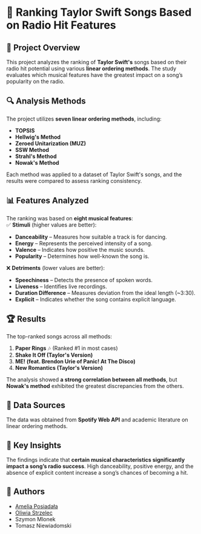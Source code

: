# 🎵 Ranking Taylor Swift Songs Based on Radio Hit Features  

## 📌 Project Overview  
This project analyzes the ranking of **Taylor Swift's** songs based on their radio hit potential using various **linear ordering methods**. The study evaluates which musical features have the greatest impact on a song’s popularity on the radio.  

## 🔍 Analysis Methods  
The project utilizes **seven linear ordering methods**, including:  
- **TOPSIS**  
- **Hellwig's Method**  
- **Zeroed Unitarization (MUZ)**  
- **SSW Method**  
- **Strahl's Method**  
- **Nowak's Method**  

Each method was applied to a dataset of Taylor Swift's songs, and the results were compared to assess ranking consistency.  

## 📊 Features Analyzed  
The ranking was based on **eight musical features**:  
✅ **Stimuli** (higher values are better):  
- **Danceability** – Measures how suitable a track is for dancing.  
- **Energy** – Represents the perceived intensity of a song.  
- **Valence** – Indicates how positive the music sounds.  
- **Popularity** – Determines how well-known the song is.  

❌ **Detriments** (lower values are better):  
- **Speechiness** – Detects the presence of spoken words.  
- **Liveness** – Identifies live recordings.  
- **Duration Difference** – Measures deviation from the ideal length (~3:30).  
- **Explicit** – Indicates whether the song contains explicit language.  

## 🏆 Results  
The top-ranked songs across all methods:  
1. **Paper Rings** 🎶 (Ranked #1 in most cases)  
2. **Shake It Off (Taylor's Version)**  
3. **ME! (feat. Brendon Urie of Panic! At The Disco)**  
4. **New Romantics (Taylor's Version)**  

The analysis showed **a strong correlation between all methods**, but **Nowak's method** exhibited the greatest discrepancies from the others.  

## 🔗 Data Sources  
The data was obtained from **Spotify Web API** and academic literature on linear ordering methods.  

## 📌 Key Insights  
The findings indicate that **certain musical characteristics significantly impact a song’s radio success**. High danceability, positive energy, and the absence of explicit content increase a song’s chances of becoming a hit.  

## 👥 Authors 
- [Amelia Posiadała](https://github.com/posiadalamelia)
- [Oliwia Strzelec](https://github.com/StrzelecO)
- Szymon Mlonek
- Tomasz Niewiadomski